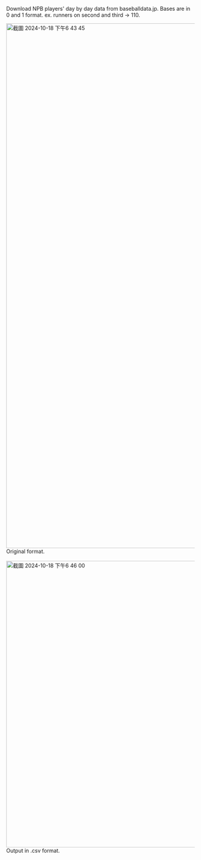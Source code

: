 Download NPB players' day by day data from baseballdata.jp.
Bases are in 0 and 1 format. ex. runners on second and third -> 110. 

<img width="1403" alt="截圖 2024-10-18 下午6 43 45" src="https://github.com/user-attachments/assets/35d656d0-2172-405d-b15d-a1cf95dcbb1c"> <br />
Original format. <br />
<br />
<img width="766" alt="截圖 2024-10-18 下午6 46 00" src="https://github.com/user-attachments/assets/1c21147e-361f-414b-a8a4-726929a670f6">  <br />
Output in .csv format. 
